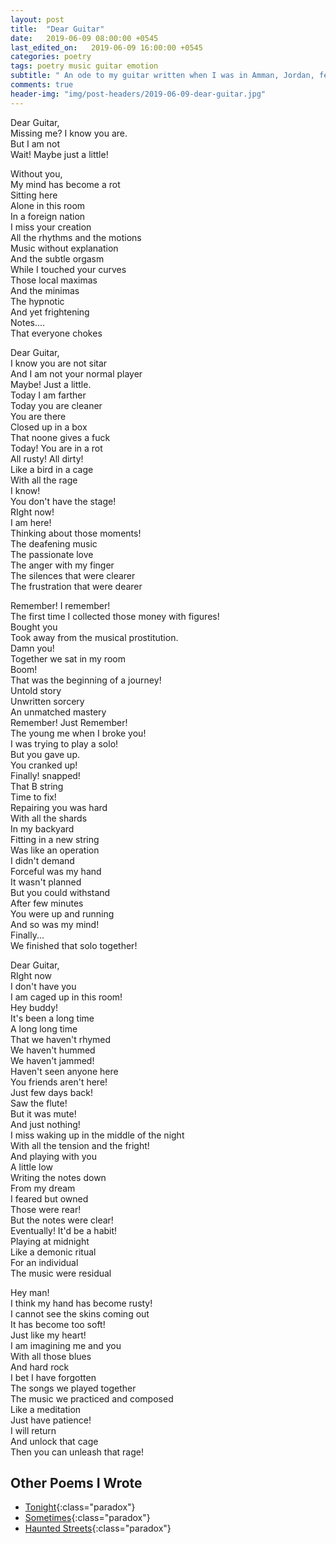 ```yaml
---
layout: post
title:  "Dear Guitar"
date:   2019-06-09 08:00:00 +0545
last_edited_on:   2019-06-09 16:00:00 +0545
categories: poetry
tags: poetry music guitar emotion 
subtitle: " An ode to my guitar written when I was in Amman, Jordan, feeling stressed from work and missing the guitar."
comments: true
header-img: "img/post-headers/2019-06-09-dear-guitar.jpg"
---
```


Dear Guitar,  
Missing me?
I know you are.  
But I am not  
Wait! Maybe just a little!  
  
Without you,  
My mind has become a  rot  
Sitting here  
Alone in this room  
In a foreign nation  
I miss your creation  
All the rhythms and the motions  
Music without explanation  
And the subtle orgasm  
While I touched your curves  
Those local maximas  
And the minimas  
The hypnotic  
And yet frightening  
Notes....  
That everyone chokes  
  
  
Dear Guitar,  
I know you are not sitar  
And I am not  your normal player  
Maybe! Just a little.  
Today I am farther  
Today you are cleaner  
You are there  
Closed up in a box  
That noone gives a fuck  
Today! You are in a rot  
All rusty! All dirty!  
Like a bird in a cage  
With all the rage  
I know!  
You don't have the stage!  
RIght now!  
I am here!  
Thinking about those moments!  
The deafening music  
The passionate love  
The anger with my finger  
The silences that were clearer  
The frustration that were dearer  
  
Remember! I remember!  
The first time I collected those money with figures!  
Bought you  
Took away from the musical prostitution.  
Damn you!  
Together we sat in my room  
Boom!  
That was the beginning of a journey!  
Untold story  
Unwritten sorcery  
An unmatched mastery  
Remember! Just Remember!  
The young me when I broke you!  
I was trying to play a solo!  
But you gave up.  
You cranked up!  
Finally! snapped!  
That B string  
Time to fix!  
Repairing you was hard  
With all the shards  
In my backyard  
Fitting in a new string  
Was like an operation  
I didn't demand  
Forceful was my hand  
It wasn't planned  
But you could withstand  
After few minutes  
You were up and running  
And so was my mind!  
Finally...  
We finished that solo together!  
  
Dear Guitar,  
RIght now  
I don't have you  
I am caged up in this room!  
Hey buddy!  
It's been a long time  
A long long time  
That we haven't rhymed  
We haven't hummed  
We haven't jammed!  
Haven't seen anyone here  
You friends aren't here!  
Just few days back!  
Saw the flute!  
But it was mute!  
And just nothing!  
I miss waking up in the middle of the night  
With all the tension and the fright!  
And playing with you  
A little low  
Writing the notes down  
From my dream  
I feared but owned  
Those were rear!  
But the notes were clear!  
Eventually! It'd be a habit!  
Playing at midnight  
Like a demonic ritual  
For an individual  
The music were residual  
  
  


Hey man!  
I think my hand has become rusty!  
I cannot see the skins coming out  
It has become too soft!  
Just like my heart!  
I am imagining me and you  
With all those blues  
And hard rock  
I bet I have forgotten  
The songs we played together  
The music we practiced  and composed  
Like a meditation  
Just have patience!  
I will return  
And unlock that cage  
Then you can unleash that rage!  
  
  
## Other Poems I Wrote
- [Tonight](http://www.nishanpantha.com.np/poetry/tonight.html){:class="paradox"}
- [Sometimes](http://www.nishanpantha.com.np/poetry/sometimes.html){:class="paradox"}
- [Haunted Streets](http://www.nishanpantha.com.np/poetry/haunted-streets.html){:class="paradox"}
